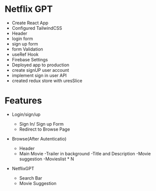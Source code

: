 # Netflix GPT

- Create React App
- Configured TailwindCSS
- Header
- login form
- sign up form
- form Validation
- useRef Hook
-  Firebase Settings
- Deployed app to production
- create signUP user account
- implement sign in user API
- created redux store with uresSlice



# Features 
- Login/sign/up
   - Sign In/ Sign up Form
   - Redirect to Browse Page
 

- Browse(After Autenticatio)
  - Header
  - Main Movie
       -Trailer in background
       -Title and Description
       -Movie suggestion
             -Movieslist * N

 - NetflixGPT
   - Search Bar
   - Movie Suggestion            